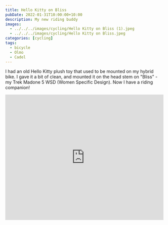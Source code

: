 ```yaml
---
title: Hello Kitty on Bliss
pubDate: 2022-01-31T10:00:00+10:00
description: My new riding buddy
images:
  - ../../../images/cycling/Hello Kitty on Bliss (1).jpeg
  - ../../../images/cycling/Hello Kitty on Bliss.jpeg
categories: [cycling]
tags:
  - bicycle
  - Olmo
  - Cadel
---
```


I had an old Hello Kitty plush toy that used to be mounted on my hybrid bike.
I gave it a bit of clean, and mounted it on the head stem on "Bliss" - my
Trek Madone 5 WSD (Women Specific Design). Now I have a riding companion!

<iframe src="https://www.facebook.com/plugins/post.php?href=https%3A%2F%2Fwww.facebook.com%2Fchris1.tham%2Fposts%2Fpfbid02DSFyFELLR2m8TNsm1NRJHKyjkqyS354U6bU6DMfPSEAXh14C3XsYMJrGj1wdK3LXl&show_text=true&width=500" width="500" height="396" style="border:none;overflow:hidden" scrolling="no" frameborder="0" allowfullscreen="true" allow="autoplay; clipboard-write; encrypted-media; picture-in-picture; web-share"></iframe>
